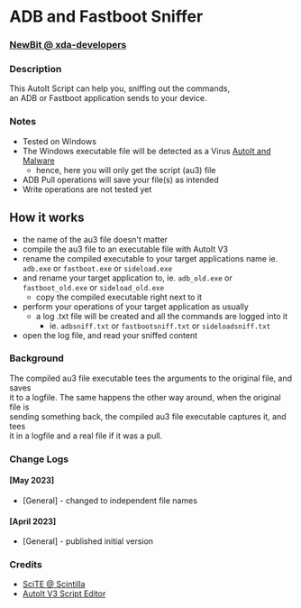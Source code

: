 # ADB and Fastboot Sniffer
### [NewBit @ xda-developers](https://forum.xda-developers.com/m/newbit.1350876)

### Description
This AutoIt Script can help you, sniffing out the commands,\
an ADB or Fastboot application sends to your device.

### Notes
* Tested on Windows
* The Windows executable file will be detected as a Virus [AutoIt and Malware](https://www.autoitscript.com/wiki/AutoIt_and_Malware)
	* hence, here you will only get the script (au3) file
* ADB Pull operations will save your file(s) as intended
* Write operations are not tested yet

## How it works
* the name of the au3 file doesn't matter
* compile the au3 file to an executable file with AutoIt V3
* rename the compiled executable to your target applications name ie. `adb.exe` or `fastboot.exe` or `sideload.exe`
* and rename your target application to, ie. `adb_old.exe` or `fastboot_old.exe` or `sideload_old.exe`
	* copy the compiled executable right next to it
* perform your operations of your target application as usually
	* a log .txt file will be created and all the commands are logged into it
		* ie. `adbsniff.txt` or `fastbootsniff.txt` or `sideloadsniff.txt`
* open the log file, and read your sniffed content

### Background
The compiled au3 file executable tees the arguments to the original file, and saves\
it to a logfile. The same happens the other way around, when the original file is\
sending something back, the compiled au3 file executable captures it, and tees\
it in a logfile and a real file if it was a pull.

### Change Logs
#### [May 2023]
* [General] - changed to independent file names
#### [April 2023]
* [General] - published initial version

### Credits
* [SciTE @ Scintilla](https://www.scintilla.org/SciTEDownload.html)
* [AutoIt V3 Script Editor](https://www.autoitscript.com/site/autoit-script-editor/downloads/)
